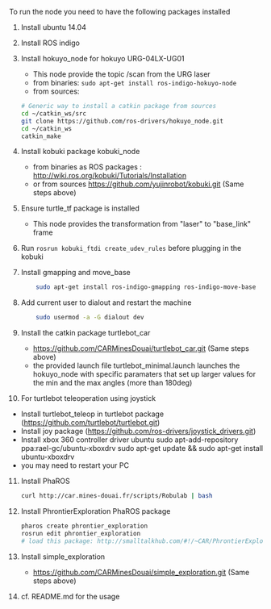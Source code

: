 To run the node you need to have the following packages installed

1. Install ubuntu 14.04
2. Install ROS indigo		
3. Install hokuyo\_node for hokuyo URG-04LX-UG01
	* This node provide the topic /scan from the URG laser
	* from binaries: `sudo apt-get install ros-indigo-hokuyo-node`
	* from sources:

	```bash
	# Generic way to install a catkin package from sources
	cd ~/catkin_ws/src
	git clone https://github.com/ros-drivers/hokuyo_node.git
	cd ~/catkin_ws
	catkin_make
	```	
4. Install kobuki package kobuki_node 
	* from binaries as ROS packages : http://wiki.ros.org/kobuki/Tutorials/Installation
	* or from sources https://github.com/yujinrobot/kobuki.git (Same steps above)
5. Ensure turtle_tf package is installed
	* This node provides the transformation from "laser" to "base_link" frame
6. Run `rosrun kobuki_ftdi create_udev_rules` before plugging in the kobuki
7. Install gmapping and move_base

	```bash
		sudo apt-get install ros-indigo-gmapping ros-indigo-move-base
	```
8. Add current user to dialout and restart the machine

	```bash
		sudo usermod -a -G dialout dev 
	```
9. Install the catkin package turtlebot_car
	* https://github.com/CARMinesDouai/turtlebot_car.git (Same steps above)
	* the provided launch file turtlebot_minimal.launch launches the hokuyo_node with specific paramaters that set up larger values for the min and the max angles (more than 180deg)

10. For turtlebot teleoperation using joystick
  * Install turtlebot_teleop in turtlebot package (https://github.com/turtlebot/turtlebot.git)
  * Install joy package (https://github.com/ros-drivers/joystick_drivers.git)
  * Install xbox 360 controller driver ubuntu
    sudo apt-add-repository ppa:rael-gc/ubuntu-xboxdrv
    sudo apt-get update && sudo apt-get install ubuntu-xboxdrv
  * you may need to restart your PC

11. Install PhaROS

	```bash
	curl http://car.mines-douai.fr/scripts/Robulab | bash
	```
12. Install PhrontierExploration PhaROS package
	
	```bash
	pharos create phrontier_exploration
	rosrun edit phrontier_exploration
	# load this package: http://smalltalkhub.com/#!/~CAR/PhrontierExploration
	```
13. Install simple_exploration 
	* https://github.com/CARMinesDouai/simple_exploration.git (Same steps above)

14. cf. README.md for the usage
